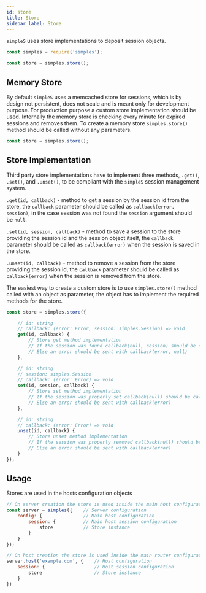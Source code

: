 ```yaml
---
id: store
title: Store
sidebar_label: Store
---
```


`simpleS` uses store implementations to deposit session objects.

```js
const simples = require('simples');

const store = simples.store();
```

## Memory Store

By default `simpleS` uses a memcached store for sessions, which is by design
not persistent, does not scale and is meant only for development purpose. For
production purpose a custom store implementation should be used. Internally the
memory store is checking every minute for expired sessions and removes them. To
create a memory store `simples.store()` method should be called without any
parameters.

```js
const store = simples.store();
```

## Store Implementation

Third party store implementations have to implement three methods, `.get()`,
`.set()`, and `.unset()`, to be compliant with the `simpleS` session management
system.

`.get(id, callback)` - method to get a session by the session id from the store,
the `callback` parameter should be called as `callback(error, session)`, in the
case session was not found the `session` argument should be `null`.

`.set(id, session, callback)` - method to save a session to the store providing
the session id and the session object itself, the `callback` parameter should be
called as `callback(error)` when the session is saved in the store.

`.unset(id, callback)` - method to remove a session from the store providing the
session id, the `callback` parameter should be called as `callback(error)` when
the session is removed from the store.

The easiest way to create a custom store is to use `simples.store()` method
called with an object as parameter, the object has to implement the required
methods for the store.

```js
const store = simples.store({

    // id: string
    // callback: (error: Error, session: simples.Session) => void
    get(id, callback) {
        // Store get method implementation
        // If the session was found callback(null, session) should be called
        // Else an error should be sent with callback(error, null)
    },

    // id: string
    // session: simples.Session
    // callback: (error: Error) => void
    set(id, session, callback) {
        // Store set method implementation
        // If the session was properly set callback(null) should be called
        // Else an error should be sent with callback(error)
    },

    // id: string
    // callback: (error: Error) => void
    unset(id, callback) {
        // Store unset method implementation
        // If the session was properly removed callback(null) should be called
        // Else an error should be sent with callback(error)
    }
});
```

## Usage

Stores are used in the hosts configuration objects

```js
// On server creation the store is used inside the main host configuration
const server = simples({    // Server configuration
    config: {               // Main host configuration
        session: {          // Main host session configuration
            store           // Store instance
        }
    }
});

// On host creation the store is used inside the main router configuration
server.host('example.com', {    // Host configuration
    session: {                  // Host session configuration
        store                   // Store instance
    }
})
```
